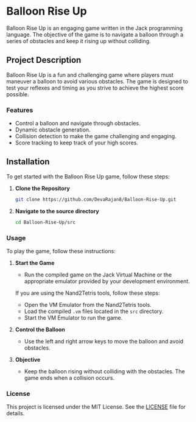 # Balloon Rise Up

Balloon Rise Up is an engaging game written in the Jack programming language. The objective of the game is to navigate a balloon through a series of obstacles and keep it rising up without colliding.

## Project Description
Balloon Rise Up is a fun and challenging game where players must maneuver a balloon to avoid various obstacles. The game is designed to test your reflexes and timing as you strive to achieve the highest score possible.

### Features
- Control a balloon and navigate through obstacles.
- Dynamic obstacle generation.
- Collision detection to make the game challenging and engaging.
- Score tracking to keep track of your high scores.

## Installation
To get started with the Balloon Rise Up game, follow these steps:

1. **Clone the Repository**
   ```sh
   git clone https://github.com/DevaRajan8/Balloon-Rise-Up.git
2. **Navigate to the source directory**
   ```sh
   cd Balloon-Rise-Up/src

### Usage

To play the game, follow these instructions:

1. **Start the Game**
   - Run the compiled game on the Jack Virtual Machine or the appropriate emulator provided by your development environment.
   
   If you are using the Nand2Tetris tools, follow these steps:
   - Open the VM Emulator from the Nand2Tetris tools.
   - Load the compiled `.vm` files located in the `src` directory.
   - Start the VM Emulator to run the game.

2. **Control the Balloon**
   - Use the left and right arrow keys to move the balloon and avoid obstacles.

3. **Objective**
   - Keep the balloon rising without colliding with the obstacles. The game ends when a collision occurs.
  
### License

This project is licensed under the MIT License. See the [LICENSE](LICENSE) file for details.
